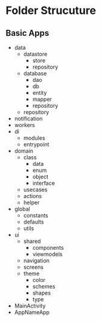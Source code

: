 # Folder Strucuture

## Basic Apps

- data
  - datastore
    - store
    - repository
  - database
    - dao
    - db
    - entity
    - mapper
    - repository
  - repository
- notification
- workers
- di
  - modules
  - entrypoint
- domain
  - class
    - data
    - enum
    - object
    - interface
  - usecases
  - actions
  - helper
- global
  - constants
  - defaults
  - utils
- ui
  - shared
    - components
    - viewmodels
  - navigation
  - screens
  - theme
    - color
    - schemes
    - shapes
    - type
- MainActivity
- AppNameApp


